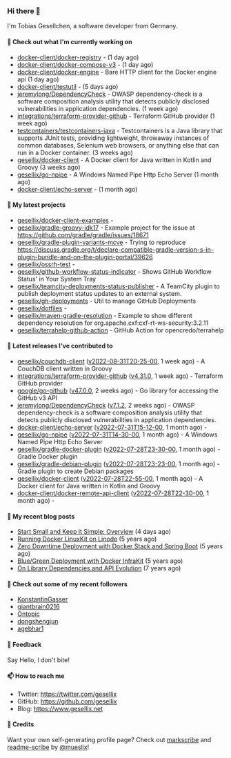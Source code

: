 ### Hi there 👋

I'm Tobias Gesellchen, a software developer from Germany.

#### 👷 Check out what I'm currently working on

- [docker-client/docker-registry](https://github.com/docker-client/docker-registry) -  (1 day ago)
- [docker-client/docker-compose-v3](https://github.com/docker-client/docker-compose-v3) -  (1 day ago)
- [docker-client/docker-engine](https://github.com/docker-client/docker-engine) - Bare HTTP client for the Docker engine api (1 day ago)
- [docker-client/testutil](https://github.com/docker-client/testutil) -  (5 days ago)
- [jeremylong/DependencyCheck](https://github.com/jeremylong/DependencyCheck) - OWASP dependency-check is a software composition analysis utility that detects publicly disclosed vulnerabilities in application dependencies. (1 week ago)
- [integrations/terraform-provider-github](https://github.com/integrations/terraform-provider-github) - Terraform GitHub provider (1 week ago)
- [testcontainers/testcontainers-java](https://github.com/testcontainers/testcontainers-java) - Testcontainers is a Java library that supports JUnit tests, providing lightweight, throwaway instances of common databases, Selenium web browsers, or anything else that can run in a Docker container. (3 weeks ago)
- [gesellix/docker-client](https://github.com/gesellix/docker-client) - A Docker client for Java written in Kotlin and Groovy (3 weeks ago)
- [gesellix/go-npipe](https://github.com/gesellix/go-npipe) - A Windows Named Pipe Http Echo Server (1 month ago)
- [docker-client/echo-server](https://github.com/docker-client/echo-server) -  (1 month ago)

#### 🌱 My latest projects

- [gesellix/docker-client-examples](https://github.com/gesellix/docker-client-examples) - 
- [gesellix/gradle-groovy-jdk17](https://github.com/gesellix/gradle-groovy-jdk17) - Example project for the issue at https://github.com/gradle/gradle/issues/18671
- [gesellix/gradle-plugin-variants-mcve](https://github.com/gesellix/gradle-plugin-variants-mcve) - Trying to reproduce https://discuss.gradle.org/t/declare-compatible-gradle-version-s-in-plugin-bundle-and-on-the-plugin-portal/39626
- [gesellix/ossrh-test](https://github.com/gesellix/ossrh-test) - 
- [gesellix/github-workflow-status-indicator](https://github.com/gesellix/github-workflow-status-indicator) - Shows GitHub Workflow Status&#39; in Your System Tray
- [gesellix/teamcity-deployments-status-publisher](https://github.com/gesellix/teamcity-deployments-status-publisher) - A TeamCity plugin to publish deployment status updates to an external system.
- [gesellix/gh-deployments](https://github.com/gesellix/gh-deployments) - Util to manage GitHub Deployments
- [gesellix/dotfiles](https://github.com/gesellix/dotfiles) - 
- [gesellix/maven-gradle-resolution](https://github.com/gesellix/maven-gradle-resolution) - Example to show different dependency resolution for org.apache.cxf:cxf-rt-ws-security:3.2.11
- [gesellix/terrahelp-github-action](https://github.com/gesellix/terrahelp-github-action) - GitHub Action for opencredo/terrahelp

#### 🔭 Latest releases I've contributed to

- [gesellix/couchdb-client](https://github.com/gesellix/couchdb-client) ([v2022-08-31T20-25-00](https://github.com/gesellix/couchdb-client/releases/tag/v2022-08-31T20-25-00), 1 week ago) - A CouchDB client written in Groovy
- [integrations/terraform-provider-github](https://github.com/integrations/terraform-provider-github) ([v4.31.0](https://github.com/integrations/terraform-provider-github/releases/tag/v4.31.0), 1 week ago) - Terraform GitHub provider
- [google/go-github](https://github.com/google/go-github) ([v47.0.0](https://github.com/google/go-github/releases/tag/v47.0.0), 2 weeks ago) - Go library for accessing the GitHub v3 API
- [jeremylong/DependencyCheck](https://github.com/jeremylong/DependencyCheck) ([v7.1.2](https://github.com/jeremylong/DependencyCheck/releases/tag/v7.1.2), 2 weeks ago) - OWASP dependency-check is a software composition analysis utility that detects publicly disclosed vulnerabilities in application dependencies.
- [docker-client/echo-server](https://github.com/docker-client/echo-server) ([v2022-07-31T15-12-00](https://github.com/docker-client/echo-server/releases/tag/v2022-07-31T15-12-00), 1 month ago) - 
- [gesellix/go-npipe](https://github.com/gesellix/go-npipe) ([v2022-07-31T14-30-00](https://github.com/gesellix/go-npipe/releases/tag/v2022-07-31T14-30-00), 1 month ago) - A Windows Named Pipe Http Echo Server
- [gesellix/gradle-docker-plugin](https://github.com/gesellix/gradle-docker-plugin) ([v2022-07-28T23-30-00](https://github.com/gesellix/gradle-docker-plugin/releases/tag/v2022-07-28T23-30-00), 1 month ago) - Gradle Docker plugin
- [gesellix/gradle-debian-plugin](https://github.com/gesellix/gradle-debian-plugin) ([v2022-07-28T23-23-00](https://github.com/gesellix/gradle-debian-plugin/releases/tag/v2022-07-28T23-23-00), 1 month ago) - Gradle plugin to create Debian packages
- [gesellix/docker-client](https://github.com/gesellix/docker-client) ([v2022-07-28T22-55-00](https://github.com/gesellix/docker-client/releases/tag/v2022-07-28T22-55-00), 1 month ago) - A Docker client for Java written in Kotlin and Groovy
- [docker-client/docker-remote-api-client](https://github.com/docker-client/docker-remote-api-client) ([v2022-07-28T22-30-00](https://github.com/docker-client/docker-remote-api-client/releases/tag/v2022-07-28T22-30-00), 1 month ago) - 

#### 📜 My recent blog posts

- [Start Small and Keep it Simple: Overview](https://www.gesellix.net/post/start-small-keep-it-simple-overview/) (4 days ago)
- [Running Docker LinuxKit on Linode](https://www.gesellix.net/post/running-docker-linuxkit-on-linode/) (5 years ago)
- [Zero Downtime Deployment with Docker Stack and Spring Boot](https://www.gesellix.net/post/zero-downtime-deployment-with-docker-stack-and-spring-boot/) (5 years ago)
- [Blue/Green Deployment with Docker InfraKit](https://www.gesellix.net/post/blue-green-deployment-with-docker-infrakit/) (5 years ago)
- [On Library Dependencies and API Evolution](https://www.gesellix.net/post/choosing-a-library/) (7 years ago)



#### 👯 Check out some of my recent followers

- [KonstantinGasser](https://github.com/KonstantinGasser)
- [giantbrain0216](https://github.com/giantbrain0216)
- [Ontopic](https://github.com/Ontopic)
- [dongshengjun](https://github.com/dongshengjun)
- [agebhar1](https://github.com/agebhar1)

#### 💬 Feedback

Say Hello, I don't bite!

#### 📫 How to reach me

- Twitter: https://twitter.com/gesellix
- GitHub: https://github.com/gesellix
- Blog: https://www.gesellix.net

#### 🙇 Credits

Want your own self-generating profile page? Check out [markscribe](https://github.com/muesli/markscribe)
and [readme-scribe](https://github.com/muesli/readme-scribe) by [@mueslix](https://twitter.com/mueslix)!
